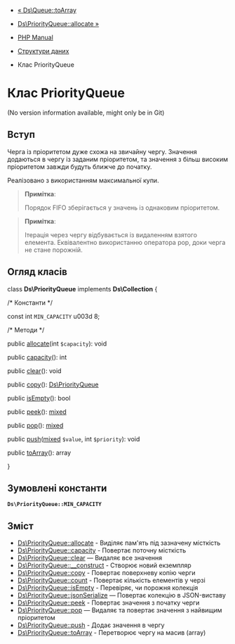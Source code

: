 - [« Ds\Queue::toArray](ds-queue.toarray.md)
- [Ds\PriorityQueue::allocate »](ds-priorityqueue.allocate.md)

- [PHP Manual](index.md)
- [Структури даних](book.ds.md)
- Клас PriorityQueue

# Клас PriorityQueue

(No version information available, might only be in Git)

## Вступ

Черга із пріоритетом дуже схожа на звичайну чергу. Значення
додаються в чергу із заданим пріоритетом, та значення з більш високим
пріоритетом завжди будуть ближче до початку.

Реалізовано з використанням максимальної купи.

> **Примітка**:
>
> Порядок FIFO зберігається у значень із однаковим пріоритетом.

> **Примітка**:
>
> Ітерація через чергу відбувається із видаленням взятого елемента.
> Еквівалентно використанню оператора pop, доки черга не стане
> порожній.

## Огляд класів

class **Ds\PriorityQueue** implements **Ds\Collection** {

/\* Константи \*/

const int `MIN_CAPACITY` u003d 8;

/\* Методи \*/

public [allocate](ds-priorityqueue.allocate.md)(int `$capacity`): void

public [capacity](ds-priorityqueue.capacity.md)(): int

public [clear](ds-priorityqueue.clear.md)(): void

public [copy](ds-priorityqueue.copy.md)():
[Ds\PriorityQueue](class.ds-priorityqueue.md)

public [isEmpty](ds-priorityqueue.isempty.md)(): bool

public [peek](ds-priorityqueue.peek.md)():
[mixed](language.types.declarations.md#language.types.declarations.mixed)

public [pop](ds-priorityqueue.pop.md)():
[mixed](language.types.declarations.md#language.types.declarations.mixed)

public
[push](ds-priorityqueue.push.md)([mixed](language.types.declarations.md#language.types.declarations.mixed)
`$value`, int `$priority`): void

public [toArray](ds-priorityqueue.toarray.md)(): array

}

## Зумовлені константи

**`Ds\PriorityQueue::MIN_CAPACITY`**

## Зміст

- [Ds\PriorityQueue::allocate](ds-priorityqueue.allocate.md) -
Виділяє пам'ять під зазначену місткість
- [Ds\PriorityQueue::capacity](ds-priorityqueue.capacity.md) -
Повертає поточну місткість
- [Ds\PriorityQueue::clear](ds-priorityqueue.clear.md) — Видаляє все
значення
- [Ds\PriorityQueue::\_\_construct](ds-priorityqueue.construct.md) -
Створює новий екземпляр
- [Ds\PriorityQueue::copy](ds-priorityqueue.copy.md) - Повертає
поверхневу копію черги
- [Ds\PriorityQueue::count](ds-priorityqueue.count.md) - Повертає
кількість елементів у черзі
- [Ds\PriorityQueue::isEmpty](ds-priorityqueue.isempty.md) -
Перевіряє, чи порожня колекція
- [Ds\PriorityQueue::jsonSerialize](ds-priorityqueue.jsonserialize.md)
— Повертає колекцію в JSON-виставу
- [Ds\PriorityQueue::peek](ds-priorityqueue.peek.md) - Повертає
значення з початку черги
- [Ds\PriorityQueue::pop](ds-priorityqueue.pop.md) — Видаляє та
повертає значення з найвищим пріоритетом
- [Ds\PriorityQueue::push](ds-priorityqueue.push.md) - Додає
значення в чергу
- [Ds\PriorityQueue::toArray](ds-priorityqueue.toarray.md) -
Перетворює чергу на масив (array)
